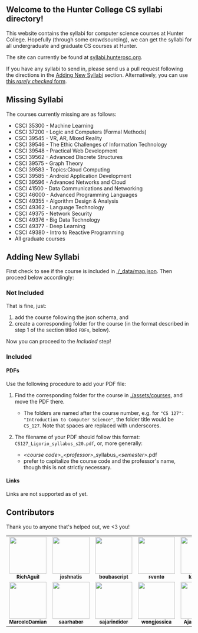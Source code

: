 ## Welcome to the Hunter College CS syllabi directory!

This website contains the syllabi for computer science courses at Hunter College. Hopefully (through some crowdsourcing), we can get the syllabi for all undergraduate and graduate CS courses at Hunter.

The site can currently be found at [syllabi.hunterosc.org](http://syllabi.hunterosc.org).

If you have any syllabi to send in, please send us a pull request following the directions in the [Adding New Syllabi](#adding-new-syllabi) section. Alternatively, you can use [this *rarely checked* form](https://forms.gle/t7dsacuC3i9JgFxu6).

## Missing Syllabi

The courses currently missing are as follows:

* CSCI 35300 - Machine Learning
* CSCI 37200 - Logic and Computers (Formal Methods)
* CSCI 39545 - VR, AR, Mixed Reality
* CSCI 39546 - The Ethic Challenges of Information Technology
* CSCI 39548 - Practical Web Development
* CSCI 39562 - Advanced Discrete Structures
* CSCI 39575 - Graph Theory
* CSCI 39583 - Topics:Cloud Computing
* CSCI 39585 - Android Application Development
* CSCI 39596 - Advanced Networks and Cloud
* CSCI 41500 - Data Communications and Networking
* CSCI 46000 - Advanced Programming Languages
* CSCI 49355 - Algorithm Design & Analysis
* CSCI 49362 - Language Technology
* CSCI 49375 - Network Security
* CSCI 49376 - Big Data Technology
* CSCI 49377 - Deep Learning
* CSCI 49380 - Intro to Reactive Programming
* All graduate courses

## Adding New Syllabi

First check to see if the course is included in [./_data/map.json](./_data/map.json). Then proceed below accordingly:

### Not Included

That is fine, just:
1. add the course following the json schema, and
2. create a corresponding folder for the course (in the format described in step 1 of the section titled `PDFs`, below).

Now you can proceed to the *Included* step!

### Included

#### PDFs
Use the following procedure to add your PDF file:

1. Find the corresponding folder for the course in [./assets/courses](./assets/courses), and move the PDF there.
	- The folders are named after the course number, e.g. for `"CS 127": "Introduction to Computer Science"`, the folder title would be `CS_127`. Note that spaces are replaced with underscores.

2. The filename of your PDF should follow this format: `CS127_Ligorio_syllabus_s20.pdf`, or, more generally:
	- *\<course code\>*\_*\<professor\>*\_syllabus_*\<semester\>*.pdf
	- prefer to capitalize the course code and the professor's name, though this is not strictly necessary.

#### Links

Links are not supported as of yet.

## Contributors

Thank you to anyone that's helped out, we <3 you!

<table>
	<tr>
		<td align="center">
			<a href="https://github.com/RichAguil">
				<img src="https://avatars1.githubusercontent.com/u/24883474?s=460&u=3eaf29f201e0273fa51392990358f92265cc32eb&v=4" width="100px;" alt=""/><br>
				<sub><b>RichAguil</b></sub>
			</a><br>
		</td>
		<td align="center">
			<a href="https://github.com/joshnatis">
				<img src="https://avatars2.githubusercontent.com/u/31445542?s=460&u=109df00292a0c58a57bfcb0024f01fe4ca8141fb&v=4" width="100px;" alt=""/><br>
				<sub><b>joshnatis</b></sub>
			</a><br>
		</td>
		<td align="center">
			<a href="https://github.com/boubascript">
				<img src="https://avatars3.githubusercontent.com/u/31722784?s=400&u=8a409ca260e7856cd9e7a0a10a98b718eea937ea&v=4" width="100px;" alt=""/><br>
				<sub><b>boubascript</b></sub>
			</a><br>
		</td>
		<td align="center">
			<a href="https://github.com/rvente">
				<img src="https://avatars1.githubusercontent.com/u/21066644?s=460&u=7f99b16845b8582df05e395ca5ddc024486969f6&v=4" width="100px;" alt=""/><br>
				<sub><b>rvente</b></sub>
			</a><br>
		</td>
		<td align="center">
			<a href="https://github.com/kkhan01">
				<img src="https://avatars2.githubusercontent.com/u/22206867?s=460&u=6976a13e1988144b1b1440d576b885a02a263847&v=4" width="100px;" alt=""/><br>
				<sub><b>kkhan01</b></sub>
			</a><br>
		</td>
		<td align="center">
			<a href="https://github.com/ChacaPatrick">
				<img src="https://avatars1.githubusercontent.com/u/40473502?s=460&v=4" width="100px;" alt=""/><br>
				<sub><b>ChacaPatrick</b></sub>
			</a><br>
		</td>
		<td align="center">
			<a href="https://github.com/robbyoconnor">
				<img src="https://avatars2.githubusercontent.com/u/23088?s=460&u=02ba9a74c1af03782b6faf1dc5abee1ce635dc1b&v=4" width="100px;" alt=""/><br>
				<sub><b>robbyoconnor</b></sub>
			</a><br>
		</td>
	</tr>
	<tr>
		<td align="center">
			<a href="https://github.com/MarceloDamian">
				<img src="https://avatars3.githubusercontent.com/u/60354250?s=460&v=4" width="100px;" alt=""/><br>
				<sub><b>MarceloDamian</b></sub>
			</a><br>
		</td>
		<td align="center">
			<a href="https://github.com/saarhaber">
				<img src="https://avatars0.githubusercontent.com/u/37675905?s=460&u=95ea9fb4287ce3cbb05ac29ab3aa85af6e8e761d&v=4" width="100px;" alt=""/><br>
				<sub><b>saarhaber</b></sub>
			</a><br>
		</td>
		<td align="center">
			<a href="http://github.com/sajarindider">
				<img src="https://avatars3.githubusercontent.com/u/15092743?s=460&u=2f82f1c0850e51f6e682e11039e83bba8f11a33a&v=4" width="100px;" alt=""/><br>
				<sub><b>sajarindider</b></sub>
			</a><br>
		</td>
		<td align="center">
			<a href="https://github.com/wongjessica">
				<img src="https://avatars2.githubusercontent.com/u/39626651?s=460&u=7290591317f209400c83192fa53a510899d2f49b&v=4" width="100px;" alt=""/><br>
				<sub><b>wongjessica</b></sub>
			</a><br>
		</td>
		<td align="center">
			<a href="https://github.com/AjaniStewart">
				<img src="https://avatars2.githubusercontent.com/u/20689354?s=460&u=5be7d70179ddae10b76234ced49a7e36b5d449e3&v=4" width="100px;" alt=""/><br>
				<sub><b>AjaniStewart</b></sub>
			</a><br>
		</td>
		<td align="center">
			<a href="https://github.com/lohs">
				<img src="https://avatars0.githubusercontent.com/u/55119191?s=400&v=4" width="100px;" alt=""/><br>
				<sub><b>lohs</b></sub>
			</a><br>
		</td>
		<td align="center">
			<a href="https://github.com/ShihabIslam789">
				<img src="https://avatars2.githubusercontent.com/u/56773545?s=460&v=4" width="100px;" alt=""/><br>
				<sub><b>ShihabIslam789</b></sub>
			</a><br>
		</td>
	</tr>
</table>
